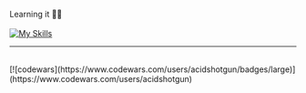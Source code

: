Learning it 👀👋<br><br>
[![My Skills](https://skillicons.dev/icons?i=js,react,redux,nextjs,styledcomponents,scss,nodejs,mongodb,figma)](https://skillicons.dev)
<br>
<hr>
<br>
[![codewars](https://www.codewars.com/users/acidshotgun/badges/large)](https://www.codewars.com/users/acidshotgun)
